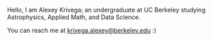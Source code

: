 Hello, I am Alexey Krivega; an undergraduate at UC Berkeley studying Astrophysics, Applied Math, and Data Science.

You can reach me at krivega.alexey@berkeley.edu :)
<!---
akrivega/akrivega is a ✨ special ✨ repository because its `README.md` (this file) appears on your GitHub profile.
You can click the Preview link to take a look at your changes.
--->
